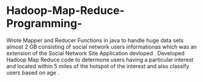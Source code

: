 Hadoop-Map-Reduce-Programming-
==============================

Wrote Mapper and Reducer Functions in java to handle huge data sets almost 2 GB consisting of social network users informationas which was an extension of the Social Network Site Application devloped .
Developed Hadoop Map Reduce code to determone users having a particular interest and located within 5 miles of the hotspot of the interest and also classify users based on age .
